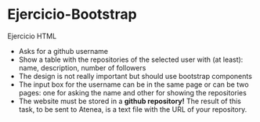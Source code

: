 # Ejercicio-Bootstrap
Ejercicio HTML
- Asks for a github username
- Show a table with the repositories of the selected user with (at least): name, description, number of followers
- The design is not really important but should use bootstrap components
- The input box for the username can be in the same page or can be two pages: one for asking the name and other for showing the repositories
- The website must be stored in a **github repository!** The result of this task, to be sent to Atenea, is a text file with the URL of your repository.
